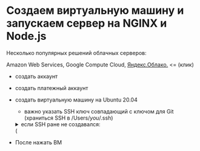 # Создаем виртуальную машину и запускаем сервер на NGINX и Node.js

Несколько популярных решений облачных серверов:

Amazon Web Services,
Google Compute Cloud,
[Яндекс.Облако.](https://cloud.yandex.ru/services/compute) <= (клик)

- создать аккаунт
- создать платежный аккаунт 
- создать виртуальную машину на Ubuntu 20.04
  * важно  указать SSH ключ совпадающий с ключом для Git
  (храниться SSH в /Users/*you*/.ssh)
  <details>
  <summary>если SSH ране не создавался:</summary>
  <br>
      1. Сгенерируйте приватный и публичный ключи.
        У публичного расширение .pub, у приватного расширения нет.
        Оба ключа сохранятся на вашем компьютере.
        В строке e-mail адрес почты, которая привязанной к GutHub:
        $ ssh-keygen -t rsa -b 4096 -C "****@yandex.ru"
        
        После ввода отобразится сообщение:
        > Generating public/private rsa key pair.

      2. Укажите место хранения ключей.
        Простой вариант — сделать домашний каталог пользователя путём по умолчанию. Для этого нажмите Enter: (macOS)
        > Enter a file in which to save the key (/Users/you/.ssh/id_rsa): [Press enter]

      3. Создайте пароль доступа к SSH-ключу. Его нужно вводить при каждом        
        соединении через протокол. Поэтому запомните его или запишите
        или оставить поле пустым, чтобы никогда не вводить пароль. Для этого нажмите Enter:

        > Enter passphrase (empty for no passphrase): [Type a passphrase]
        > Enter same passphrase again: [Type passphrase again]

      4. Запустите фоном команду ssh-agent. Она ищет SSH-ключ на вашем компьютере:
        $ eval $(ssh-agent -s)

      5. Привяжите приватный ключ к ssh-agent.
        Тогда вы сможете не вводить пароль при каждой работе с   репозиторием:
        $ ssh-add ~/.ssh/id_rsa

      6. Привязка SSH-ключа к аккаунту GitHub
      Скопируйте публичный ключ в буфер обмена: (macOS)
        $ pbcopy < ~/.ssh/id_rsa.pub
        (или найдите файл /Users/*you*/.ssh и скопируйте от туда)

        Далее acount -> setings -> SSH and GPG keys -> new SSH key )
  </br>
  </details>
  (  
- После нажать ВМ


